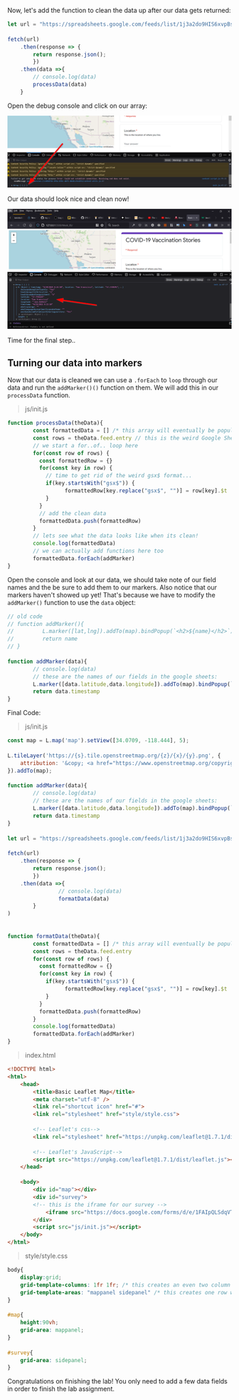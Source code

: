 

Now, let's add the function to clean the data up after our data gets returned:

```js
let url = "https://spreadsheets.google.com/feeds/list/1j3a2do9HIS6xvpBsKMjmI4soNaqGdlnIkwYQHktmp1U/oua1awz/public/values?alt=json"

fetch(url)
	.then(response => {
		return response.json();
		})
    .then(data =>{
        // console.log(data)
        processData(data)
    }

```
Open the debug console and click on our array:

![](media/clean_data.png)

Our data should look nice and clean now! 

![](media/clean_data2.png)

Time for the final step..

## Turning our data into markers
Now that our data is cleaned we can use a `.forEach` to `loop` through our data and run the `addMarker()()` function on them. We will add this in our `processData` function.

> js/init.js
```js
function processData(theData){
        const formattedData = [] /* this array will eventually be populated with the contents of the spreadsheet's rows */
        const rows = theData.feed.entry // this is the weird Google Sheet API format we will be removing
        // we start a for..of.. loop here 
        for(const row of rows) { 
          const formattedRow = {}
          for(const key in row) {
            // time to get rid of the weird gsx$ format...
            if(key.startsWith("gsx$")) {
                  formattedRow[key.replace("gsx$", "")] = row[key].$t
            }
          }
          // add the clean data
          formattedData.push(formattedRow)
        }
        // lets see what the data looks like when its clean!
        console.log(formattedData)
        // we can actually add functions here too
        formattedData.forEach(addMarker)
}
```
Open the console and look at our data, we should take note of our field names and the be sure to add them to our markers. Also notice that our markers haven't showed up yet!  That's because we have to modify the `addMarker()` function to use the `data` object:

```js
// old code
// function addMarker(){
//         L.marker([lat,lng]).addTo(map).bindPopup(`<h2>${name}</h2>`)
//         return name    
// }

function addMarker(data){
        // console.log(data)
        // these are the names of our fields in the google sheets:
        L.marker([data.latitude,data.longitude]).addTo(map).bindPopup(`<h2>${data.timestamp}</h2>`)
        return data.timestamp
}
```
Final Code:

> js/init.js
```js
const map = L.map('map').setView([34.0709, -118.444], 5);

L.tileLayer('https://{s}.tile.openstreetmap.org/{z}/{x}/{y}.png', {
    attribution: '&copy; <a href="https://www.openstreetmap.org/copyright">OpenStreetMap</a> contributors'
}).addTo(map);

function addMarker(data){
        // console.log(data)
        // these are the names of our fields in the google sheets:
        L.marker([data.latitude,data.longitude]).addTo(map).bindPopup(`<h2>${data.timestamp}</h2>`)
        return data.timestamp
}

let url = "https://spreadsheets.google.com/feeds/list/1j3a2do9HIS6xvpBsKMjmI4soNaqGdlnIkwYQHktmp1U/oua1awz/public/values?alt=json"

fetch(url)
	.then(response => {
		return response.json();
		})
    .then(data =>{
                // console.log(data)
                formatData(data)
        }
)


function formatData(theData){
        const formattedData = [] /* this array will eventually be populated with the contents of the spreadsheet's rows */
        const rows = theData.feed.entry
        for(const row of rows) {
          const formattedRow = {}
          for(const key in row) {
            if(key.startsWith("gsx$")) {
                  formattedRow[key.replace("gsx$", "")] = row[key].$t
            }
          }
          formattedData.push(formattedRow)
        }
        console.log(formattedData)
        formattedData.forEach(addMarker)        
}
```

> index.html
``` html
<!DOCTYPE html>
<html>
    <head>
        <title>Basic Leaflet Map</title>
        <meta charset="utf-8" />
        <link rel="shortcut icon" href="#">
        <link rel="stylesheet" href="style/style.css">

        <!-- Leaflet's css-->
        <link rel="stylesheet" href="https://unpkg.com/leaflet@1.7.1/dist/leaflet.css" />

        <!-- Leaflet's JavaScript-->
        <script src="https://unpkg.com/leaflet@1.7.1/dist/leaflet.js"></script>
    </head>
    
    <body>
        <div id="map"></div>
        <div id="survey">
        <!-- this is the iframe for our survey -->
            <iframe src="https://docs.google.com/forms/d/e/1FAIpQLSdqVT10bEbUrULMu6Etwj4ZBXGf-LAxcKohAINFbIdZmHS6OA/viewform?embedded=true" width="640" height="654" frameborder="0" marginheight="0" marginwidth="0">Loading…</iframe>
        </div>
        <script src="js/init.js"></script>
    </body>
</html>
```

>style/style.css
```css
body{
    display:grid;
    grid-template-columns: 1fr 1fr; /* this creates an even two column layout*/
    grid-template-areas: "mappanel sidepanel" /* this creates one row with map panel on the left and sidepanel on the right */
}

#map{
    height:90vh;
    grid-area: mappanel;
} 

#survey{
    grid-area: sidepanel;
} 
```

Congratulations on finishing the lab! You only need to add a few data fields in order to finish the lab assignment.
